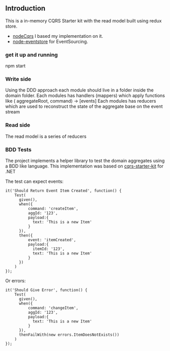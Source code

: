 ## Introduction

This is a in-memory CQRS Starter kit with the read model built using redux store.

- [nodeCqrs](https://github.com/jamuhl/nodeCQRS) I based my implementation on it.
- [node-eventstore](https://github.com/adrai/node-eventstore) for EventSourcing.

### get it up and running

npm start


### Write side

Using the DDD approach each module should live in a folder inside the domain folder.
Each modules has handlers (mappers) which apply functions like ( aggregateRoot, command) -> [events]
Each modules has reducers which are used to reconstruct the state of the aggregate base on the event stream

### Read side

The read model is a series of reducers


### BDD Tests

The project implements a helper library to test the domain aggregates using a BDD like language.
This implementation was based on [cqrs-starter-kit](https://github.com/edumentab/cqrs-starter-kit) for .NET

The test can expect events:

```
it('Should Return Event Item Created', function() {
    Test(
      given(),
      when({
          command: 'createItem',
          aggId: '123',
          payload:{
            text: 'This is a new Item'
          }
      }),
      then({
          event: 'itemCreated',
          payload:{
            itemId: '123',
            text: 'This is a new Item'
          }
      })
    )
});
```

Or errors:

```
it('Should Give Error', function() {
    Test(
      given(),
      when({
          command: 'changeItem',
          aggId: '123',
          payload:{
            text: 'This is a new Item'
          }
      }),
      thenFailWith(new errors.ItemDoesNotExists())
    )
});
```
